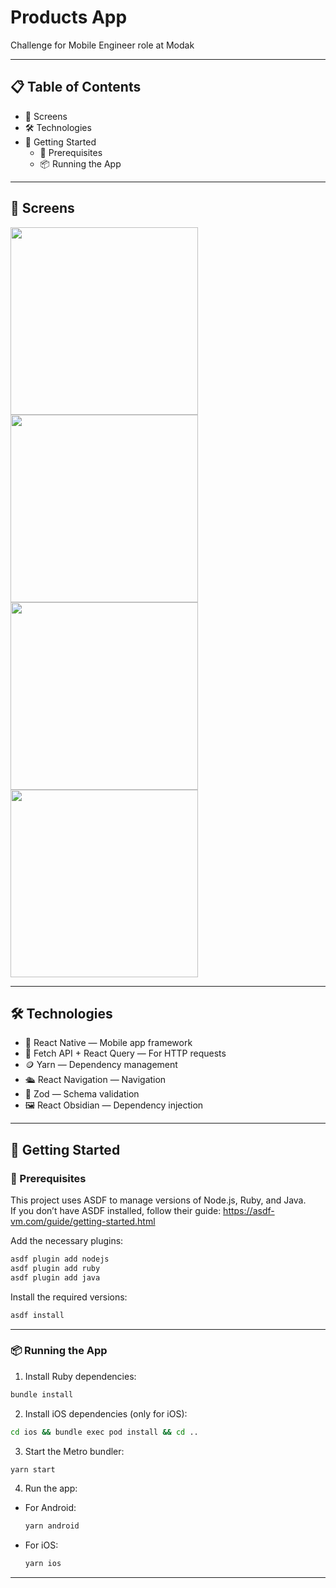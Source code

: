 # Products App

Challenge for Mobile Engineer role at Modak

---

## 📋 Table of Contents

- 📱 Screens
- 🛠 Technologies
- 🚀 Getting Started
  - 🔧 Prerequisites
  - 📦 Running the App

---

## 🎨 Screens

<p>
<img src="./.github/home.png" width="300" />
<img src="./.github/detail.png" width="300" />
<img src="./.github/sort-by.png" width="300" />
<img src="./.github/filter-category.png" width="300" />
</p>

---

## 🛠 Technologies

- 📱 React Native — Mobile app framework
- 📡 Fetch API + React Query — For HTTP requests
- 🪙 Yarn — Dependency management
- 🛳️ React Navigation — Navigation
- 📝 Zod — Schema validation
- 🖼️ React Obsidian — Dependency injection

---

## 🚀 Getting Started

### 🔧 Prerequisites

This project uses ASDF to manage versions of Node.js, Ruby, and Java.  
If you don’t have ASDF installed, follow their guide: https://asdf-vm.com/guide/getting-started.html

Add the necessary plugins:

```bash
asdf plugin add nodejs
asdf plugin add ruby
asdf plugin add java
```

Install the required versions:

```bash
asdf install
```

---

### 📦 Running the App

1. Install Ruby dependencies:

```bash
bundle install
```

2. Install iOS dependencies (only for iOS):

```bash
cd ios && bundle exec pod install && cd ..
```

3. Start the Metro bundler:

```bash
yarn start
```

4. Run the app:

- For Android:

  ```bash
  yarn android
  ```

- For iOS:
  ```bash
  yarn ios
  ```

---
